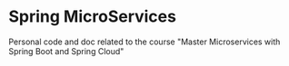 # Spring MicroServices

Personal code and doc related to the course "Master Microservices with Spring Boot and Spring Cloud"